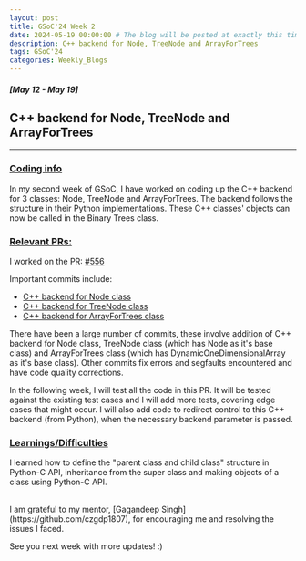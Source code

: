 ```yaml
---
layout: post
title: GSoC'24 Week 2
date: 2024-05-19 00:00:00 # The blog will be posted at exactly this time and date (based on the US time mostly)
description: C++ backend for Node, TreeNode and ArrayForTrees
tags: GSoC'24
categories: Weekly_Blogs
---
```


##### [May 12 - May 19]

## C++ backend for Node, TreeNode and ArrayForTrees

---
### <ins>Coding info</ins>

In my second week of GSoC, I have worked on coding up the C++ backend for 3 classes: Node, TreeNode and ArrayForTrees. The backend follows the structure in their Python implementations. These C++ classes' objects can now be called in the Binary Trees class. 

### <ins>Relevant PRs:</ins>

I worked on the PR: [#556](https://github.com/codezonediitj/pydatastructs/pull/556)

Important commits include:
- [C++ backend for Node class](https://github.com/codezonediitj/pydatastructs/pull/556/commits/46a65cf9d96f2405bc901e649ac2b31afd8efc3a)
- [C++ backend for TreeNode class](https://github.com/codezonediitj/pydatastructs/pull/556/commits/da8fb74b5443c5ae7867d5cdbf473b073597e8e7)
- [C++ backend for ArrayForTrees class](https://github.com/codezonediitj/pydatastructs/pull/556/commits/0665403a539f00d533df86458abccb60e654193d)

There have been a large number of commits, these involve addition of C++ backend for Node class, TreeNode class (which has Node as it's base class) and ArrayForTrees class (which has DynamicOneDimensionalArray as it's base class). Other commits fix errors and segfaults encountered and have code quality corrections.

In the following week, I will test all the code in this PR. It will be tested against the existing test cases and I will add more tests, covering edge cases that might occur. I will also add code to redirect control to this C++ backend (from Python), when the necessary backend parameter is passed.

### <ins>Learnings/Difficulties</ins>

I learned how to define the "parent class and child class" structure in Python-C API, inheritance from the super class and making objects of a class using Python-C API. 

<br>
I am grateful to my mentor, [Gagandeep Singh](https://github.com/czgdp1807), for encouraging me and resolving the issues I faced.

See you next week with more updates! :)